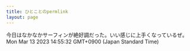 ```yaml
---
title: ひとことのpermlink
layout: page
---
```

<div class="box" dt="1678686932852">
  今日はなかなかサーフィンが絶好調だった。いい感じに上手くなっているぜ。
  <div class="content is-small">Mon Mar 13 2023 14:55:32 GMT+0900 (Japan Standard Time)</div>
</div>